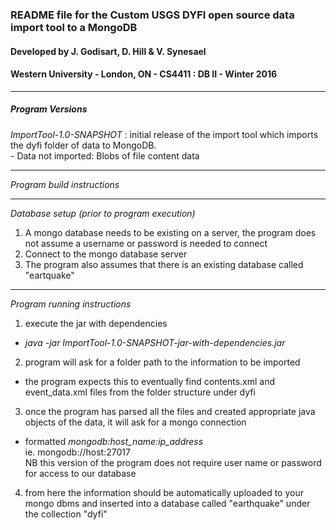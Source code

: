 ### README file for the Custom USGS DYFI open source data import tool to a MongoDB

#### Developed by J. Godisart, D. Hill & V. Synesael
#### Western University - London, ON - CS4411 : DB II - Winter 2016

----------------------------------------------------------------------
##### Program Versions
*ImportTool-1.0-SNAPSHOT* : initial release of the import tool which imports the dyfi folder of data to MongoDB.<br>
	- Data not imported: Blobs of file content data

----------------------------------------------------------------------
*Program build instructions*


----------------------------------------------------------------------
*Database setup (prior to program execution)*<br>
1. A mongo database needs to be existing on a server, the program does not assume a username or password is needed to connect<br>
2. Connect to the mongo database server<br>
3. The program also assumes that there is an existing database called "eartquake"<br>

----------------------------------------------------------------------
*Program running instructions*<br>
1. execute the jar with dependencies<br>
 - _java -jar ImportTool-1.0-SNAPSHOT-jar-with-dependencies.jar_
2. program will ask for a folder path to the information to be imported<br>
 - the program expects this to eventually find contents.xml and event_data.xml files from the folder structure under dyfi<br>
3. once the program has parsed all the files and created appropriate java objects of the data, it will ask for a mongo connection<br>
 - formatted _mongodb:host_name:ip_address_<br>
    ie. mongodb://host:27017<br>
    NB this version of the program does not require user name or password for access to our database<br>
4. from here the information should be automatically uploaded to your mongo dbms and inserted into a database called "earthquake" under the collection "dyfi"<br>